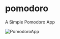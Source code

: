# pomodoro
A Simple Pomodoro App

![PomodoroApp](https://www.dropbox.com/s/57hv17a1diy9yh9/Screen%20Shot%202016-01-15%20at%203.24.25%20PM.png)

